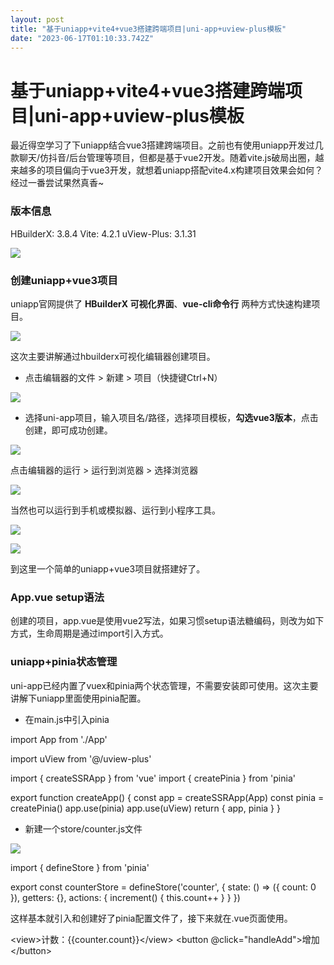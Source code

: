 ```yaml
---
layout: post
title: "基于uniapp+vite4+vue3搭建跨端项目|uni-app+uview-plus模板"
date: "2023-06-17T01:10:33.742Z"
---
```

基于uniapp+vite4+vue3搭建跨端项目|uni-app+uview-plus模板
==============================================

最近得空学习了下uniapp结合vue3搭建跨端项目。之前也有使用uniapp开发过几款聊天/仿抖音/后台管理等项目，但都是基于vue2开发。随着vite.js破局出圈，越来越多的项目偏向于vue3开发，就想着uniapp搭配vite4.x构建项目效果会如何？经过一番尝试果然真香~

### 版本信息

HBuilderX: 3.8.4
Vite: 4.2.1
uView\-Plus: 3.1.31

![](https://img2023.cnblogs.com/blog/1289798/202306/1289798-20230617074004395-2081949633.jpg)

### 创建uniapp+vue3项目

uniapp官网提供了 **HBuilderX 可视化界面**、**vue-cli命令行** 两种方式快速构建项目。

![](https://img2023.cnblogs.com/blog/1289798/202306/1289798-20230617072324959-1812712686.png)

这次主要讲解通过hbuilderx可视化编辑器创建项目。

*   点击编辑器的文件 > 新建 > 项目（快捷键Ctrl+N）

![](https://img2023.cnblogs.com/blog/1289798/202306/1289798-20230617073210240-2100519722.png)

*   选择uni-app项目，输入项目名/路径，选择项目模板，**勾选vue3版本**，点击创建，即可成功创建。

![](https://img2023.cnblogs.com/blog/1289798/202306/1289798-20230617073125152-238579915.png)

点击编辑器的运行 > 运行到浏览器 > 选择浏览器

![](https://img2023.cnblogs.com/blog/1289798/202306/1289798-20230617074259042-165806752.png)

当然也可以运行到手机或模拟器、运行到小程序工具。

![](https://img2023.cnblogs.com/blog/1289798/202306/1289798-20230617074421165-2020469475.png)

![](https://img2023.cnblogs.com/blog/1289798/202306/1289798-20230617074558064-1389273424.png)

到这里一个简单的uniapp+vue3项目就搭建好了。

### App.vue setup语法

创建的项目，app.vue是使用vue2写法，如果习惯setup语法糖编码，则改为如下方式，生命周期是通过import引入方式。

<script setup>
    import { onLaunch, onShow, onHide } from '@dcloudio/uni-app'
    onLaunch(() \=> {
        console.log('App Launch!')
    })
    onShow(() \=> {
        console.log('App Show!')
    })
    onHide(() \=> {
        console.log('App Hide!')
    })
</script>

### uniapp+pinia状态管理

uni-app已经内置了vuex和pinia两个状态管理，不需要安装即可使用。这次主要讲解下uniapp里面使用pinia配置。

*   在main.js中引入pinia

import App from './App'

import uView from '@/uview-plus'

import { createSSRApp } from 'vue'
import { createPinia } from 'pinia'

export function createApp() {
    const app \= createSSRApp(App)
    const pinia \= createPinia()
    app.use(pinia)
    app.use(uView)
    return {
        app,
        pinia
    }
}

*   新建一个store/counter.js文件

![](https://img2023.cnblogs.com/blog/1289798/202306/1289798-20230617075535957-1615060360.png)

import { defineStore } from 'pinia'

export const counterStore \= defineStore('counter', {
    state: () \=> ({
        count: 0
    }),
    getters: {},
    actions: {
        increment() {
            this.count++
        }
    }
})

这样基本就引入和创建好了pinia配置文件了，接下来就在.vue页面使用。

<view\>计数：{{counter.count}}</view\>
<button @click\="handleAdd"\>增加</button\>

<script setup\>
    import { counterStore } from '@/store/counter'

    const counter \= counterStore()

    const handleAdd \= () \=> {
        counter.increment()
    }
</script\>

### 引入uniapp+vue3组件库uview-plus 和 uni-ui

目前支持 uniapp vue3 组件库有uni-ui(官方)，uview-plus等。

*   使用hbuilderx导入**uni-ui**插件

![](https://img2023.cnblogs.com/blog/1289798/202306/1289798-20230617081400741-1441131976.png)

也可以下载后，直接放在根目录下。

![](https://img2023.cnblogs.com/blog/1289798/202306/1289798-20230617081538172-2146276696.png)

无需引入、注册即可快速使用。在代码区键入 u ，拉出各种内置或uni-ui的组件列表。

![](https://img2023.cnblogs.com/blog/1289798/202306/1289798-20230617081809365-1372927505.png)

[https://uniapp.dcloud.net.cn/component/uniui/quickstart.html](https://uniapp.dcloud.net.cn/component/uniui/quickstart.html)

![](https://img2023.cnblogs.com/blog/1289798/202306/1289798-20230617082322887-1990146120.png)

[https://uiadmin.net/uview-plus/components/install.html](https://uiadmin.net/uview-plus/components/install.html)

主要讲解下hbuilderx创建项目，导入uview-plus组件库。

*   使用hbuilderx工具导入

![](https://img2023.cnblogs.com/blog/1289798/202306/1289798-20230617082545783-1998216383.png)

*   引入uview-plus及样式

// main.js
import uviewPlus from '@/uni\_modules/uview-plus'

import { createSSRApp } from 'vue'
export function createApp() {
  const app \= createSSRApp(App)
  app.use(uviewPlus)
  return {
    app
  }
}

/\* uni.scss \*/
@import '@/uni\_modules/uview-plus/theme.scss';

需要在app.vue首行引入基础样式

<style lang="scss">
    /\* 注意要写在第一行，同时给style标签加入lang="scss"属性 \*/
    @import "@/uni\_modules/uview-plus/index.scss";
</style>

如果 不是通过uni\_modules方式 导入，而是直接下载在根目录下，则需要额外再配置下easycom引入规则。

![](https://img2023.cnblogs.com/blog/1289798/202306/1289798-20230617083835498-1684061384.png)

import App from './App'

import uView from '@/uview-plus'

import { createSSRApp } from 'vue'

export function createApp() {
    const app \= createSSRApp(App)
    app.use(uView)
    return {
        app,
        pinia
    }
}

// 在根目录uni.scss中引入主题样式
@import '@/uview-plus/theme.scss';

// 在app.vue中引入基础样式
<style lang="scss"\>
    @import "@/uview-plus/index.scss";
</style>

// pages.json
{
    "custom": {
        // 引入uview-plus组件库
        "^u-(.\*)": "@/uview-plus/components/u-$1/u-$1.vue"
    }
    
    // ...
}

### uniapp vue3配置vite.config.js

![](https://img2023.cnblogs.com/blog/1289798/202306/1289798-20230617084622020-277920034.png)

基于uniapp+vue3项目还可以自定义配置vite.config.js文件。另外还可以自定义.env环境变量。

![](https://img2023.cnblogs.com/blog/1289798/202306/1289798-20230617084742043-1782762495.png)

import { defineConfig, loadEnv } from 'vite'
import uni from '@dcloudio/vite-plugin-uni'
import { resolve } from 'path'
import { parseEnv } from './utils/env'

export default defineConfig(({ command, mode }) => {
    const viteEnv \= loadEnv(mode, \_\_dirname)
    const env \= parseEnv(viteEnv)

    return {
        plugins: \[
            uni()
        \],
        
        define: {
            // 自定义配置环境变量
            'process.env.VITE\_APPNAME': JSON.stringify('uniapp-vite4-vue3'),
            'process.env.VITE\_ENV': env
        },

        /\*构建选项\*/
        build: {
            // ...
        },
        esbuild: {
            // 打包去除 console.log 和 debugger
            // drop: env.VITE\_DROP\_CONSOLE && command === 'build' ? \["console", "debugger"\] : \[\]
        },

        /\*开发服务器选项\*/
        server: {
            // 端口
            port: env.VITE\_PORT,
            // 运行时自动打开浏览器
            open: env.VITE\_OPEN,
            // 代理配置
            proxy: {
                // ...
            }
        }
    }
})

这样在.vue页面就可以使用process.env环境变量了。

![](https://img2023.cnblogs.com/blog/1289798/202306/1289798-20230617085053352-1133443170.png)

![](https://img2023.cnblogs.com/blog/1289798/202306/1289798-20230617090024549-459695669.png)

以上就是uniapp vue3搭建项目的一些分享，希望对大家有所帮助~ 后续还会分享一些uniapp+vue3实例项目。

![](https://img2023.cnblogs.com/blog/1289798/202306/1289798-20230617085502114-1389365541.gif)

本文为博主原创文章，未经博主允许不得转载，欢迎大家一起交流 QQ（282310962） wx（xy190310）